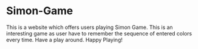 # Simon-Game
This is a website which offers users playing Simon Game. This is an interesting game as user have to remember the sequence of entered colors every time. Have a play around. Happy Playing!
